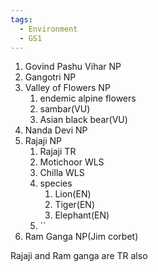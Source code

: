 ```yaml
---
tags:
  - Environment
  - GS1
---
```

1. Govind Pashu Vihar NP
2. Gangotri NP
3. Valley of Flowers NP
	1. endemic alpine flowers
	2. sambar(VU)
	3. Asian black bear(VU)
4. Nanda Devi NP
5. Rajaji NP 
	1. Rajaji TR
	2. Motichoor WLS
	3. Chilla WLS
	4. species
		1. Lion(EN)
		2. Tiger(EN)
		3. Elephant(EN)
	5. ``
6. Ram Ganga NP(Jim corbet)

Rajaji and Ram ganga are TR also
